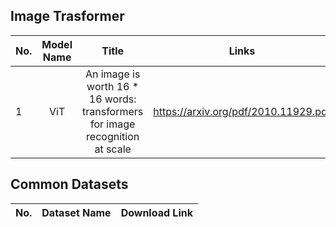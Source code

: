 ## Image Trasformer

|No.  |Model Name |Title |Links |Pub. |Code | 
|-----|:-----:|:-----:|:-----:|:--------:|:---:|
|1|ViT |An image is worth 16 * 16 words: transformers for image recognition at scale |https://arxiv.org/pdf/2010.11929.pdf |ICLR 2021| https://github.com/rwightman/pytorch-image-models|










## Common Datasets
|No. |Dataset Name |Download Link|
|-----|:-----:|:-----:|
